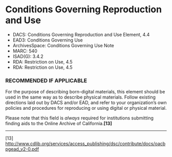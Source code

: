 # Conditions Governing Reproduction and Use

* DACS: Conditions Governing Reproduction and Use Element, 4.4
* EAD3: Conditions Governing Use <userestrict>
* ArchivesSpace: Conditions Governing Use Note
* MARC: 540
* ISAD(G): 3.4.2
* RDA: Restriction on Use, 4.5
* RDA: Restriction on Use, 4.5

### RECOMMENDED IF APPLICABLE
For the purpose of describing born-digital materials, this element should be used in the same way as to describe physical materials. Follow existing directions laid out by DACS and/or EAD, and refer to your organization’s own policies and procedures for reproducing or using digital or physical material.

Please note that this field is _always_ required for institutions submitting finding aids to the Online Archive of California.**[13]**

___
[13] http://www.cdlib.org/services/access_publishing/dsc/contribute/docs/oacbpgead_v2-0.pdf
